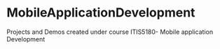 # MobileApplicationDevelopment
Projects and Demos created under course ITIS5180- Mobile application Development
